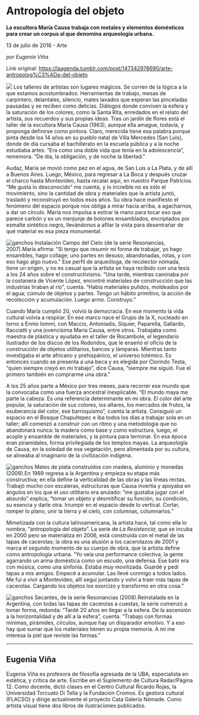 # Antropología del objeto

**La escultora María Causa trabaja con metales y elementos domésticos para crear un corpus al que denomina arqueología urbana.**

13 de julio de 2016 - Arte

_por Eugenia Viña_

Link original: https://laagenda.tumblr.com/post/147342978690/arte-antropolog%C3%ADa-del-objeto

![](https://64.media.tumblr.com/16299e56f3a461f634ca00fb632c1372/tumblr_inline_pjzz1qkZas1t6q87u_500.jpg)
Los talleres de artistas son lugares mágicos. Se corren de la lógica a la que estamos acostumbrados. Herramientas de trabajo, mesas de carpintero, delantales, silencio, mates lavados que esperan las pinceladas pausadas y se reciben como delicias. Diálogos donde conviven la esfera y la saturación de los colores, como la Santa Rita, enredados en el relato del artista, sus recuerdos y sus propias ideas. Tras un jardín de flores está el taller de la escultora María Causa (1963), aunque ella amague, todavía, y proponga definirse como pintora. Claro, merecida tiene esa palabra porque pinta desde los 14 años en su pueblo natal de Villa Mercedes (San Luis), donde de día cursaba el bachillerato en la escuela pública y a la noche estudiaba artes. “Era como una doble vida que tenía en la adolescencia”, rememora. “De día, la obligación, y de noche la libertad.”

Audaz, María se movió como pez en el agua, de San Luis a La Plata, y de allí a Buenos Aires. Luego, México, para regresar a La Boca y después cruzar el charco hasta Montevideo, hasta recalar aquí, en nuestro Parque Patricios. “Me gusta lo desconocido” me cuenta, y lo increíble no es sólo el movimiento, sino la cantidad de obra y materiales que la artista juntó, trasladó y reconstruyó en todos esos años. Su obra hace manifiesto el fenómeno del espacio porque nos obliga a mirar hacia arriba, a agacharnos, a dar un círculo. María nos impulsa a estirar la mano para tocar eso que parece carbón y es un menjunje de botones ensamblados, encriptados por esmalte sintético negro, llevándonos a afilar la vista para desentrañar de qué material es esa pieza monumental. 

![ganchos](https://64.media.tumblr.com/bb52d086ed238fcf36083d5533a71848/tumblr_inline_pjzz1rRn0W1t6q87u_500.jpg) Instalación Campo del Cielo (de la serie Resonancias, 2007).María afirma: “Si tengo que resumir mi forma de trabajar, yo hago ensambles, hago collage; uno partes en desuso, abandonadas, rotas, y con eso hago algo nuevo.” Ese perfil de arqueóloga, de recolector nómada, tiene un origen, y no es casual que la artista se haya recibido con una tesis a los 24 años sobre el constructivismo. “Una tarde, mientras caminaba por la costanera de Vicente López, encontré materiales de construcción que las industrias tiraban al río”, cuenta. “Había materiales pulidos, moldeados por el agua; cúmulo de objetos y partes. Tengo un hábito primitivo, la acción de recolección y acumulación. Luego armo. Construyo.”

Cuando María cumplió 20, volvió la democracia. En ese momento la vida cultural volvía a respirar. En ese marco nace el Grupo de la X, nucleado en torno a Ennio Iommi, con Maccio, Antoniadis, Siquier, Paparella, Gallardo, Racciatti y una jovencísima María Causa, entre otros. Trabajaba como maestra de plástica y ayudaba en el taller de Rocambole, el legendario ilustrador de los discos de los Redondos, que le enseñó el oficio de la construcción de objetos utilitarios, bancos y lámparas. Mientras tanto investigaba el arte africano y prehispánico, el universo totémico. Es entonces cuando se presenta a una beca y es elegida por Clorindo Testa, “quien siempre creyó en mi trabajo”, dice Causa, “siempre me siguió. Fue el primero también en comprarme una obra.” 

A los 25 años parte a México por tres meses, para recorrer ese mundo que la convocaba como una fuerza ancestral inexplicable. “El mundo maya me parte la cabeza. Es una referencia determinante en mi obra. El color del arte popular, la saturación de sus colores, los altares, los mercados de frutos, la exuberancia del color, ese barroquismo”, cuenta la artista. Consiguió un espacio en el Bosque Chapultepec e iba todos los días a trabajar sola en un taller; allí comenzó a construir con un ritmo y una metodología que no abandonará nunca: la madera como base y como estructura, luego, el acople y ensamble de materiales, y la pintura para terminar. En esa época eran piramidales, forma privilegiada de los templos mayas. La arqueología de Causa, en la soledad de esa vegetación, pero alimentada por su cultura, se alineaba al imaginario de la civilización indígena. 

![ganchos](https://64.media.tumblr.com/0d7eaaa977239ea1f839a8fe4ca60ea8/tumblr_inline_pjzz1s9LY51t6q87u_500.jpg) Mates de plata construidos con madera, aluminio y monedas (2009).En 1989 regresa a la Argentina y empieza su etapa más constructiva; en ella define la verticalidad de las obras y las líneas rectas. Trabajó mucho con escaleras, estructuras que Causa invertía y apoyaba en ángulos en los que el uso utilitario era anulado: “me gustaba jugar con el absurdo” explica, “tomar un objeto y desmitificar su función, su condición, su esencia y darle otra. Irrumpir en el espacio desde lo vertical. Cortar, romper lo plano, unir la tierra y el cielo, con columnas, columnarios.” 

Mimetizada con la cultura latinoamericana, la artista hace, tal como ella lo nombra, “antropología del objeto”. La serie de *La Resistencia*, que se incuba en 2000 pero se materializa en 2006, está construida con el metal de las tapas de cacerolas; la obra es una alusión a los cacerolazos de 2001 y marca el segundo momento de su cuerpo de obra, que la artista define como antropología urbana. “Yo veía una performance colectiva, la gente agarrando un arma doméstica como un escudo, una defensa. Ese batir era con música, como una sinfonía. Estaba muy movilizada. Guardé y pedí tapas a mis amigos. Empecé a acumular. Las llevé conmigo a todos lados. Me fui a vivir a Montevideo, allí seguí juntando y volví a traer más tapas de cacerolas. Cargando los objetos los exorcizo y transformo en otra cosa.”

![ganchos](https://64.media.tumblr.com/44f6123484d514169b659a5d52626d4b/tumblr_inline_pjzz1soDxr1t6q87u_500.jpg) Secantes, de la serie Resonancias (2008).Reinstalada en la Argentina, con todas las tapas de cacerolas a cuestas, la serie comenzó a tomar forma, redonda: “Tardé 20 años en llegar a la esfera. De la ascensión a la horizontalidad y de allí a la esfera”, cuenta. “Trabajo con formas mínimas, pirámides, círculos, aunque hay un disparador emotivo. Y a eso hay que sumar que los materiales tienen su propia memoria. A mí me interesa la piel que reviste las formas.”

  




---

 Eugenia Viña
-------------

 Eugenia Viña es profesora de filosofía egresada de la UBA, especialista en estética, y crítica de arte. Escribe en el Suplemento de Cultura Radar/Página 12. Como docente, dictó clases en el Centro Cultural Ricardo Rojas, la Universidad Torcuato Di Tella y la Fundación Cromos. Es gestora cultural (FLACSO) y dirige actualmente el proyecto Cata Galería Nómade. Como artista visual tiene dos libros de ilustraciones publicados. 

